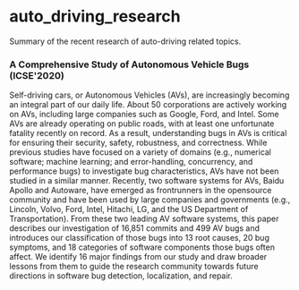 # auto_driving_research
Summary of the recent research of auto-driving related topics.

### A Comprehensive Study of Autonomous Vehicle Bugs (ICSE'2020)

Self-driving cars, or Autonomous Vehicles (AVs), are increasingly becoming an integral part of our daily life. About 50 corporations are actively working on AVs, including large companies such as Google, Ford, and Intel. Some AVs are already operating on public roads, with at least one unfortunate fatality recently on record. As a result, understanding bugs in AVs is critical for ensuring their security, safety, robustness, and correctness. While previous studies have focused on a variety of domains (e.g., numerical software; machine learning; and error-handling, concurrency, and performance bugs) to investigate bug characteristics, AVs have not been studied in a similar manner. Recently, two software systems for AVs, Baidu Apollo and Autoware, have emerged as frontrunners in the opensource community and have been used by large companies and governments (e.g., Lincoln, Volvo, Ford, Intel, Hitachi, LG, and the US Department of Transportation). From these two leading AV software systems, this paper describes our investigation of 16,851 commits and 499 AV bugs and introduces our classification of those bugs into 13 root causes, 20 bug symptoms, and 18 categories of software components those bugs often affect. We identify 16 major findings from our study and draw broader lessons from them to guide the research community towards future directions in software bug detection, localization, and repair.
